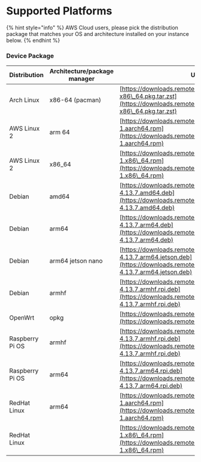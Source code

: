# Supported Platforms

{% hint style="info" %}
AWS Cloud users, please pick the distribution package that matches your OS and architecture installed on your instance below.
{% endhint %}

### Device Package <a href="#device_package_supported_platforms" id="device_package_supported_platforms"></a>

| Distribution    | Architecture/package manager | URL for Package                                                                                                                                                          |
| --------------- | ---------------------------- | ------------------------------------------------------------------------------------------------------------------------------------------------------------------------ |
| Arch Linux      | x86-64 (pacman)              | [https://downloads.remote.it/remoteit/v4.13.7/remoteit-4.13.7-1-x86\_64.pkg.tar.zst](https://downloads.remote.it/remoteit/v4.13.7/remoteit-4.13.7-1-x86\_64.pkg.tar.zst) |
| AWS Linux 2     | arm 64                       | [https://downloads.remote.it/remoteit/v4.13.7/remoteit-4.13.7-1.aarch64.rpm](https://downloads.remote.it/remoteit/v4.13.7/remoteit-4.13.7-1.aarch64.rpm)                 |
| AWS Linux 2     | x86\_64                      | [https://downloads.remote.it/remoteit/v4.13.7/remoteit-4.13.7-1.x86\_64.rpm](https://downloads.remote.it/remoteit/v4.13.7/remoteit-4.13.7-1.x86\_64.rpm)                 |
| Debian          | amd64                        | [https://downloads.remote.it/remoteit/v4.13.7/remoteit-4.13.7.amd64.deb](https://downloads.remote.it/remoteit/v4.13.7/remoteit-4.13.7.amd64.deb)                         |
| Debian          | arm64                        | [https://downloads.remote.it/remoteit/v4.13.7/remoteit-4.13.7.arm64.deb](https://downloads.remote.it/remoteit/v4.13.7/remoteit-4.13.7.arm64.deb)                         |
| Debian          | arm64 jetson nano            | [https://downloads.remote.it/remoteit/v4.13.7/remoteit-4.13.7.arm64.jetson.deb](https://downloads.remote.it/remoteit/v4.13.7/remoteit-4.13.7.arm64.jetson.deb)           |
| Debian          | armhf                        | [https://downloads.remote.it/remoteit/v4.13.7/remoteit-4.13.7.armhf.rpi.deb](https://downloads.remote.it/remoteit/v4.13.7/remoteit-4.13.7.armhf.rpi.deb)                 |
| OpenWrt         | opkg                         | [https://downloads.remote.it/remoteit/v4.13.7/remoteit\_4.13.7.ipk](https://downloads.remote.it/remoteit/v4.13.7/remoteit\_4.13.7.ipk)                                   |
| Raspberry Pi OS | armhf                        | [https://downloads.remote.it/remoteit/v4.13.7/remoteit-4.13.7.armhf.rpi.deb](https://downloads.remote.it/remoteit/v4.13.7/remoteit-4.13.7.armhf.rpi.deb)                 |
| Raspberry Pi OS | arm64                        | [https://downloads.remote.it/remoteit/v4.13.7/remoteit-4.13.7.arm64.rpi.deb](https://downloads.remote.it/remoteit/v4.13.7/remoteit-4.13.7.arm64.rpi.deb)                 |
| RedHat Linux    | arm64                        | [https://downloads.remote.it/remoteit/v4.13.7/remoteit-4.13.7-1.aarch64.rpm](https://downloads.remote.it/remoteit/v4.13.7/remoteit-4.13.7-1.aarch64.rpm)                 |
| RedHat Linux    |                              | [https://downloads.remote.it/remoteit/v4.13.7/remoteit-4.13.7-1.x86\_64.rpm](https://downloads.remote.it/remoteit/v4.13.7/remoteit-4.13.7-1.x86\_64.rpm)                 |

